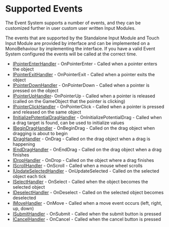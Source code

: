 # Supported Events

The Event System supports a number of events, and they can be customized further in user custom user written Input
Modules.

The events that are supported by the Standalone Input Module and Touch Input Module are provided by interface and can be
implemented on a MonoBehaviour by implementing the interface. If you have a valid Event System configured the events
will be called at the correct time.

- [IPointerEnterHandler](xref:UnityEngine.EventSystems.IPointerEnterHandler) - OnPointerEnter - Called when a pointer
  enters the object
- [IPointerExitHandler](xref:UnityEngine.EventSystems.IPointerExitHandler) - OnPointerExit - Called when a pointer exits
  the object
- [IPointerDownHandler](xref:UnityEngine.EventSystems.IPointerDownHandler) - OnPointerDown - Called when a pointer is
  pressed on the object
- [IPointerUpHandler](xref:UnityEngine.EventSystems.IPointerUpHandler)- OnPointerUp - Called when a pointer is
  released (called on the GameObject that the pointer is clicking)
- [IPointerClickHandler](xref:UnityEngine.EventSystems.IPointerClickHandler) - OnPointerClick - Called when a pointer is
  pressed and released on the same object
- [IInitializePotentialDragHandler](xref:UnityEngine.EventSystems.IInitializePotentialDragHandler) -
  OnInitializePotentialDrag - Called when a drag target is found, can be used to initialize values
- [IBeginDragHandler](xref:UnityEngine.EventSystems.IBeginDragHandler) - OnBeginDrag - Called on the drag object when
  dragging is about to begin
- [IDragHandler](xref:UnityEngine.EventSystems.IDragHandler) - OnDrag - Called on the drag object when a drag is
  happening
- [IEndDragHandler](xref:UnityEngine.EventSystems.IEndDragHandler) - OnEndDrag - Called on the drag object when a drag
  finishes
- [IDropHandler](xref:UnityEngine.EventSystems.IDropHandler) - OnDrop - Called on the object where a drag finishes
- [IScrollHandler](xref:UnityEngine.EventSystems.IScrollHandler) - OnScroll - Called when a mouse wheel scrolls
- [IUpdateSelectedHandler](xref:UnityEngine.EventSystems.IUpdateSelectedHandler) - OnUpdateSelected - Called on the
  selected object each tick
- [ISelectHandler](xref:UnityEngine.EventSystems.ISelectHandler) - OnSelect - Called when the object becomes the
  selected object
- [IDeselectHandler](xref:UnityEngine.EventSystems.IDeselectHandler) - OnDeselect - Called on the selected object
  becomes deselected
- [IMoveHandler](xref:UnityEngine.EventSystems.IMoveHandler) - OnMove - Called when a move event occurs (left, right,
  up, down)
- [ISubmitHandler](xref:UnityEngine.EventSystems.ISubmitHandler) - OnSubmit - Called when the submit button is pressed
- [ICancelHandler](xref:UnityEngine.EventSystems.ICancelHandler) - OnCancel - Called when the cancel button is pressed

